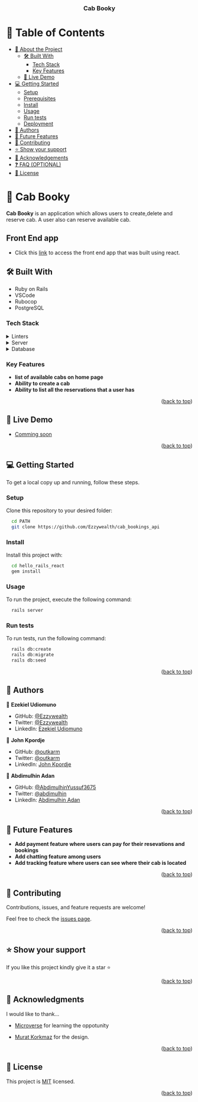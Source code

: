 <a name="readme-top"></a>


<div align="center" font-size="30px">
  <h3><b>Cab Booky</b></h3>
</div>


# 📗 Table of Contents

- [📖 About the Project](#about-project)
  - [🛠 Built With](#built-with)
    - [Tech Stack](#tech-stack)
    - [Key Features](#key-features)
  - [🚀 Live Demo](#live-demo)
- [💻 Getting Started](#getting-started)
  - [Setup](#setup)
  - [Prerequisites](#prerequisites)
  - [Install](#install)
  - [Usage](#usage)
  - [Run tests](#run-tests)
  - [Deployment](#triangular_flag_on_post-deployment)
- [👥 Authors](#authors)
- [🔭 Future Features](#future-features)
- [🤝 Contributing](#contributing)
- [⭐️ Show your support](#support)
- [🙏 Acknowledgements](#acknowledgements)
- [❓ FAQ (OPTIONAL)](#faq)
- [📝 License](#license)


# 📖 Cab Booky

<a name="about-project"></a>

**Cab Booky** is an application which allows users to create,delete and reserve cab. A user also can reserve available cab.

##  Front End app <a name="live-demo"></a>

- Click this [link](https://github.com/Ezzywealth/cab_bookings_frontend) to access the front end app that was built using react.

## 🛠 Built With <a name="built-with"></a>

- Ruby on Rails
- VSCode
- Rubocop
- PostgreSQL

### Tech Stack <a name="tech-stack"></a>

<details>
  <summary>Linters</summary>
  <ul>
  <li>Rubocop</li>
  </ul>
</details>

<details>
  <summary>Server</summary>
  <ul>
  <li>Ruby</li>
  </ul>
</details>

<details>
<summary>Database</summary>
  <ul>
  <li>PostgreSQL</li>
  </ul>
</details>


### Key Features <a name="key-features"></a>
- **list of available cabs on home page**
- **Ability to create a cab**
- **Ability to list all the reservations that a user has**

<p align="right">(<a href="#readme-top">back to top</a>)</p>


## 🚀 Live Demo <a name="live-demo"></a>

- [Comming soon](#)



<p align="right">(<a href="#readme-top">back to top</a>)</p>

<!-- GETTING STARTED -->

## 💻 Getting Started <a name="getting-started"></a>

To get a local copy up and running, follow these steps.

### Setup

Clone this repository to your desired folder:

```sh
  cd PATH
  git clone https://github.com/Ezzywealth/cab_bookings_api
```

### Install

Install this project with:

```sh
  cd hello_rails_react
  gem install
```

### Usage

To run the project, execute the following command:

```sh
  rails server
```

### Run tests

To run tests, run the following command:

```sh
  rails db:create
  rails db:migrate
  rails db:seed
```

<p align="right">(<a href="#readme-top">back to top</a>)</p>

## 👥 Authors <a name="authors"></a>

👤 **Ezekiel Udiomuno**

- GitHub: [@Ezzywealth](https://github.com/Ezzywealth)
- Twitter: [@Ezzywealth](https://twitter.com/EzzyWealth)
- LinkedIn: [Ezekiel Udiomuno](https://linkedin.com/in/ezekiel-udiomnuno)

👤 **John Kpordje**

- GitHub: [@outkarm](https://github.com/Outkarm)
- Twitter: [@outkarm](https://twitter.com/outkarm)
- LinkedIn: [John Kpordje](https://www.linkedin.com/in/john-kpordje-866749241/)


👤 **Abdimulhin Adan**

- GitHub: [@AbdimulhinYussuf3675](https://github.com/AbdimulhinYussuf3675)
- Twitter: [@abdimulhin](https://twitter.com/abdimulhin)
- LinkedIn: [Abdimulhin Adan](https://github.com/AbdimulhinYussuf3675)

<p align="right">(<a href="#readme-top">back to top</a>)</p>


## 🔭 Future Features <a name="future-features"></a>

-  **Add payment feature where users can pay for their resevations and bookings**
- **Add chatting feature among users**
- **Add tracking feature where users can see where their cab is located**


<p align="right">(<a href="#readme-top">back to top</a>)</p>


## 🤝 Contributing <a name="contributing"></a>

Contributions, issues, and feature requests are welcome!

Feel free to check the [issues page](https://github.com/Ezzywealth/cab_bookings_frontend/issues).

<p align="right">(<a href="#readme-top">back to top</a>)</p>


## ⭐️ Show your support <a name="support"></a>

If you like this project kindly give it a star ⭐️

<p align="right">(<a href="#readme-top">back to top</a>)</p>


## 🙏 Acknowledgments <a name="acknowledgements"></a>

I would like to thank...

- [Microverse](https://www.microverse.org/) for learning the oppotunity

- [Murat Korkmaz](https://www.behance.net/gallery/26425031/Vespa-Responsive-Redesign) for the design. 


<p align="right">(<a href="#readme-top">back to top</a>)</p>


## 📝 License <a name="license"></a>

This project is [MIT](./LICENSE.md) licensed.

<p align="right">(<a href="#readme-top">back to top</a>)</p>